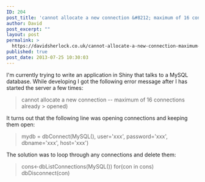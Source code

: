 ```yaml
---
ID: 204
post_title: 'cannot allocate a new connection &#8212; maximum of 16 connections already > opened)'
author: David
post_excerpt: ""
layout: post
permalink: >
  https://davidsherlock.co.uk/cannot-allocate-a-new-connection-maximum-of-16-connections-already-opened/
published: true
post_date: 2013-07-25 10:30:03
---
```

I'm currently trying to write an application in Shiny that talks to a MySQL database. While developing I got the following error message after I has started the server a few times:
<blockquote>
    <p>cannot allocate a new connection -- maximum of 16 connections already &gt; opened)</p>
</blockquote>
It turns out that the following line was opening connections and keeping them open:
<blockquote>
    <p>mydb = dbConnect(MySQL(), user='xxx', password='xxx', dbname='xxx', host='xxx')</p>
</blockquote>
The solution was to loop through any connections and delete them:
<blockquote>
cons<-dbListConnections(MySQL())
for(con in cons)
  dbDisconnect(con)
</blockquote>